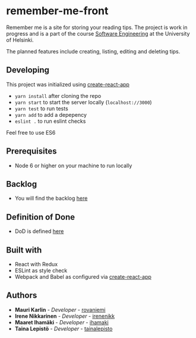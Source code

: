 # remember-me-front

Remember me is a site for storing your reading tips. The project is work in progress and is a part of the course [Software Engineering](https://github.com/mluukkai/ohjelmistotuotanto2017/wiki/miniprojekti) at the University of Helsinki.

The planned features include creating, listing, editing and deleting tips.

## Developing
This project was initialized using [create-react-app](https://github.com/facebookincubator/create-react-app)
* `yarn install` after cloning the repo
* `yarn start` to start the server locally (`localhost://3000`)
* `yarn test` to run tests
* `yarn add` to add a depepency
* `eslint .` to run eslint checks

Feel free to use ES6

## Prerequisites
* Node 6 or higher on your machine to run locally

## Backlog
* You will find the backlog [here](https://docs.google.com/spreadsheets/d/1eq01w-fGfOIcPo54cV_MVKJF2UQoHha497509iPhAXg/edit?usp=sharing)

## Definition of Done
* DoD is defined [here](/docs/DoD.md)

## Built with
* React with Redux
* ESLint as style check
* Webpack and Babel as configured via [create-react-app](https://github.com/facebookincubator/create-react-app)

## Authors

* **Mauri Karlin** - *Developer* - [rovaniemi](https://github.com/Rovaniemi)
* **Irene Nikkarinen** - *Developer* - [irenenikk](https://github.com/irenenikk)
* **Maaret Ihamäki** - *Developer* - [ihamaki](https://github.com/ihamaki)
* **Taina Lepistö** - *Developer* - [tainalepisto](https://github.com/TainaLepisto)
